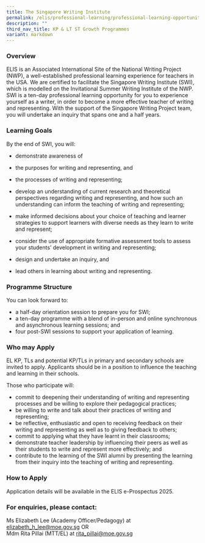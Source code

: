 ```yaml
---
title: The Singapore Writing Institute
permalink: /elis/professional-learning/professional-learning-opportunities/the-singapore-writing-institute/
description: ""
third_nav_title: KP & LT ST Growth Programmes
variant: markdown
---
```

### Overview
ELIS is an Associated International Site of the National Writing Project (NWP), a well-established professional learning experience for teachers in the USA. We are certified to facilitate the Singapore Writing Institute (SWI),&nbsp; which is modelled on the Invitational Summer Writing Institute of the NWP. SWI is a ten-day professional learning opportunity for you to experience yourself as a writer, in order to become a more effective teacher of writing and representing. With the support of the Singapore Writing Project team, you will undertake an inquiry that spans one and a half years.

### Learning Goals

By the end of SWI, you will:

*   demonstrate awareness of

*   the purposes for writing and representing, and

*   the processes of writing and representing;

*   develop an understanding of current research and theoretical perspectives regarding writing and representing, and how such an understanding can inform the teaching of writing and representing;

*   make informed decisions about your choice of teaching and learner strategies to support learners with diverse needs as they learn to write and represent;

*   consider the use of appropriate formative assessment tools to assess your students’ development in writing and representing;

*   design and undertake an inquiry, and

*   lead others in learning about writing and representing.

### Programme Structure

You can look forward to:

*   a half-day orientation session to prepare you for SWI;
*   a ten-day programme with a blend of in-person and online synchronous and asynchronous learning sessions; and	 
*   four post-SWI sessions to support your application of learning.

### Who may Apply
EL KP, TLs and potential KP/TLs in primary and secondary schools are invited to apply. Applicants should be in a position to influence the teaching and learning in their schools.

Those who participate will:

*   commit to deepening their understanding of writing and representing processes and be willing to explore their pedagogical practices;
*   be willing to write and talk about their practices of writing and representing;
*   be reflective, enthusiastic and open to receiving feedback on their writing and representing as well as to giving feedback to others;
*   commit to applying what they have learnt in their classrooms;
*   demonstrate teacher leadership by influencing their peers as well as their students to write and represent more effectively; and
*   contribute to the learning of the SWI alumni by presenting the learning from their inquiry into the teaching of writing and representing.

### How to Apply

   Application details will be available in the ELIS e-Prospectus 2025.

### For enquiries, please contact:
Ms Elizabeth Lee (Academy Officer/Pedagogy) at  
<a href="mailto:elizabeth_h_lee@moe.gov.sg">elizabeth_h_lee@moe.gov.sg </a>
OR  
Mdm Rita Pillai (MTT/EL) at 
<a href="mailto:rita_pillai@moe.gov.sg">rita_pillai@moe.gov.sg</a>